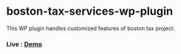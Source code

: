 # boston-tax-services-wp-plugin
This WP plugin handles customized features of boston tax project.

### Live : [Demo](http://bostontaxservice.rafalotech.com/)
